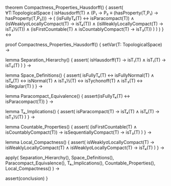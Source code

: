 theorem Compactness_Properties_Hausdorff() {
  assert(
    ∀T:TopologicalSpace (
      isHausdorff(T) ∧ 
      (P₁ → P₂ ≡ (hasProperty(T,P₁) → hasProperty(T,P₂))) →
      (
        (isFullyT₄(T) ↔ isParacompact(T)) ∧
        (isWeaklyσLocallyCompact(T) → isT₄(T)) ∧
        (isWeaklyLocallyCompact(T) → isT₃½(T)) ∧
        (isFirstCountable(T) ∧ isCountablyCompact(T) → isT₃(T))
      )
    )
  )
} ↔

proof Compactness_Properties_Hausdorff() {
  setVar(T: TopologicalSpace) →
  
  lemma Separation_Hierarchy() {
    assert(
      isHausdorff(T) → isT₁(T) ∧
      isT₁(T) → isT₀(T)
    )
  } →
  
  lemma Space_Definitions() {
    assert(
      isFullyT₄(T) ↔ isFullyNormal(T) ∧
      isT₄(T) ↔ isNormal(T) ∧
      isT₃½(T) ↔ isTychonoff(T) ∧
      isT₃(T) ↔ isRegular(T)
    )
  } →

  lemma Paracompact_Equivalence() {
    assert(isFullyT₄(T) ↔ isParacompact(T))
  } →
  
  lemma T₄_Implications() {
    assert(
      isParacompact(T) → isT₄(T) ∧
      isT₄(T) → isT₃½(T)
    )
  } →

  lemma Countable_Properties() {
    assert(
      (isFirstCountable(T) ∧ isCountablyCompact(T)) →
      isSequentiallyCompact(T) →
      isT₃(T)
    )
  } →

  lemma Local_Compactness() {
    assert(
      isWeaklyσLocallyCompact(T) → isWeaklyLocallyCompact(T) ∧
      isWeaklyσLocallyCompact(T) → isT₄(T)
    )
  } →

  apply(
    Separation_Hierarchy(),
    Space_Definitions(),
    Paracompact_Equivalence(),
    T₄_Implications(),
    Countable_Properties(),
    Local_Compactness()
  ) →
  
  assert(conclusion)
}